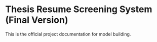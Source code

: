 # Thesis Resume Screening System (Final Version)

This is the official project documentation for model building.
